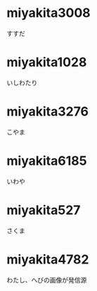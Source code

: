 # miyakita3008
すすだ

# miyakita1028
いしわたり

# miyakita3276
こやま

# miyakita6185
いわや

# miyakita527
さくま

# miyakita4782
わたし、へびの画像が発信源